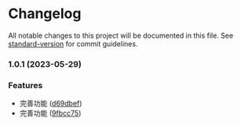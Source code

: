 # Changelog

All notable changes to this project will be documented in this file. See [standard-version](https://github.com/conventional-changelog/standard-version) for commit guidelines.

### 1.0.1 (2023-05-29)


### Features

* 完善功能 ([d69dbef](https://github.com/hanhanbuku/mp-ci/commit/d69dbefabc28bcac5efd80da2ff322f9e1b9069c))
* 完善功能 ([9fbcc75](https://github.com/hanhanbuku/mp-ci/commit/9fbcc75b6f6c8d43d4ca5880b58352b20652b5fa))
